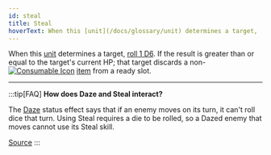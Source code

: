 ```yaml
---
id: steal
title: Steal
hoverText: When this [unit](/docs/glossary/unit) determines a target, [roll 1 D6](/docs/glossary/roll-a-d6). If the result is greater than or equal to the target's current HP; that target discards a non-Consumable [item](/docs/adventurer/items/) from a ready slot.
---
```


When this [unit](/docs/glossary/unit) determines a target, [roll 1 D6](/docs/glossary/roll-a-d6). If the result is greater than or equal to the target's current HP; that target discards a non-[<img src="/icons/consumable.svg" alt="Consumable Icon" class="icon-svg" />](/docs/adventurer/items/types/consumable) [item](/docs/adventurer/items/) from a ready slot.

---

:::tip[FAQ]
**How does Daze and Steal interact?**

The [Daze](/docs/battles/status-effects/daze) status effect says that if an enemy moves on its turn, it can't roll dice that turn. Using Steal requires a die to be rolled, so a Dazed enemy that moves cannot use its Steal skill.

<a href="https://support.chiptheorygames.com/support/solutions/articles/33000292494" target="_blank">Source</a>
:::
